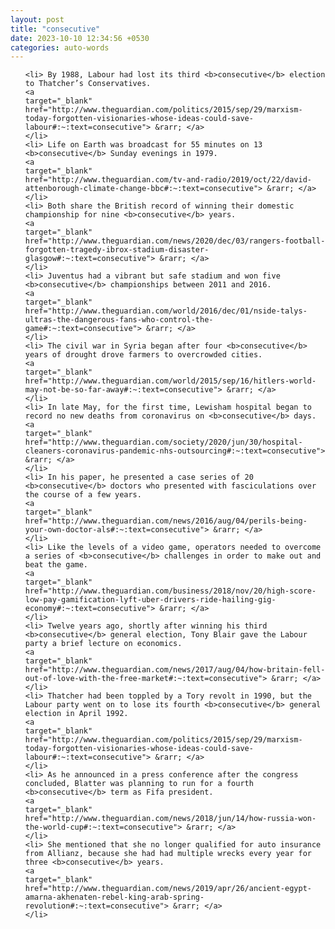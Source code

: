 ```yaml
---
layout: post
title: "consecutive"
date: 2023-10-10 12:34:56 +0530
categories: auto-words
---
```

<ol>

    <li> By 1988, Labour had lost its third <b>consecutive</b> election to Thatcher’s Conservatives.
    <a 
    target="_blank" 
    href="http://www.theguardian.com/politics/2015/sep/29/marxism-today-forgotten-visionaries-whose-ideas-could-save-labour#:~:text=consecutive"> &rarr; </a>
    </li>
    <li> Life on Earth was broadcast for 55 minutes on 13 <b>consecutive</b> Sunday evenings in 1979.
    <a 
    target="_blank" 
    href="http://www.theguardian.com/tv-and-radio/2019/oct/22/david-attenborough-climate-change-bbc#:~:text=consecutive"> &rarr; </a>
    </li>
    <li> Both share the British record of winning their domestic championship for nine <b>consecutive</b> years.
    <a 
    target="_blank" 
    href="http://www.theguardian.com/news/2020/dec/03/rangers-football-forgotten-tragedy-ibrox-stadium-disaster-glasgow#:~:text=consecutive"> &rarr; </a>
    </li>
    <li> Juventus had a vibrant but safe stadium and won five <b>consecutive</b> championships between 2011 and 2016.
    <a 
    target="_blank" 
    href="http://www.theguardian.com/world/2016/dec/01/nside-talys-ultras-the-dangerous-fans-who-control-the-game#:~:text=consecutive"> &rarr; </a>
    </li>
    <li> The civil war in Syria began after four <b>consecutive</b> years of drought drove farmers to overcrowded cities.
    <a 
    target="_blank" 
    href="http://www.theguardian.com/world/2015/sep/16/hitlers-world-may-not-be-so-far-away#:~:text=consecutive"> &rarr; </a>
    </li>
    <li> In late May, for the first time, Lewisham hospital began to record no new deaths from coronavirus on <b>consecutive</b> days.
    <a 
    target="_blank" 
    href="http://www.theguardian.com/society/2020/jun/30/hospital-cleaners-coronavirus-pandemic-nhs-outsourcing#:~:text=consecutive"> &rarr; </a>
    </li>
    <li> In his paper, he presented a case series of 20 <b>consecutive</b> doctors who presented with fasciculations over the course of a few years.
    <a 
    target="_blank" 
    href="http://www.theguardian.com/news/2016/aug/04/perils-being-your-own-doctor-als#:~:text=consecutive"> &rarr; </a>
    </li>
    <li> Like the levels of a video game, operators needed to overcome a series of <b>consecutive</b> challenges in order to make out and beat the game.
    <a 
    target="_blank" 
    href="http://www.theguardian.com/business/2018/nov/20/high-score-low-pay-gamification-lyft-uber-drivers-ride-hailing-gig-economy#:~:text=consecutive"> &rarr; </a>
    </li>
    <li> Twelve years ago, shortly after winning his third <b>consecutive</b> general election, Tony Blair gave the Labour party a brief lecture on economics.
    <a 
    target="_blank" 
    href="http://www.theguardian.com/news/2017/aug/04/how-britain-fell-out-of-love-with-the-free-market#:~:text=consecutive"> &rarr; </a>
    </li>
    <li> Thatcher had been toppled by a Tory revolt in 1990, but the Labour party went on to lose its fourth <b>consecutive</b> general election in April 1992.
    <a 
    target="_blank" 
    href="http://www.theguardian.com/politics/2015/sep/29/marxism-today-forgotten-visionaries-whose-ideas-could-save-labour#:~:text=consecutive"> &rarr; </a>
    </li>
    <li> As he announced in a press conference after the congress concluded, Blatter was planning to run for a fourth <b>consecutive</b> term as Fifa president.
    <a 
    target="_blank" 
    href="http://www.theguardian.com/news/2018/jun/14/how-russia-won-the-world-cup#:~:text=consecutive"> &rarr; </a>
    </li>
    <li> She mentioned that she no longer qualified for auto insurance from Allianz, because she had had multiple wrecks every year for three <b>consecutive</b> years.
    <a 
    target="_blank" 
    href="http://www.theguardian.com/news/2019/apr/26/ancient-egypt-amarna-akhenaten-rebel-king-arab-spring-revolution#:~:text=consecutive"> &rarr; </a>
    </li>